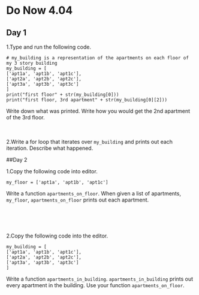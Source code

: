 # Do Now 4.04

## Day 1
1.Type and run the following code. 

```
# my_building is a representation of the apartments on each floor of my 3 story building
my_building = [
['apt1a', 'apt1b', 'apt1c'],
['apt2a', 'apt2b', 'apt2c'],
['apt3a', 'apt3b', 'apt3c']
]
print("first floor" + str(my_building[0]))
print("first floor, 3rd apartment" + str(my_building[0][2]))
```
Write down what was printed. Write how you would get the 2nd apartment of the 3rd floor. 
<br>
<br>
<br>

2.Write a for loop that iterates over `my_building` and prints out each iteration. Describe what happened. 

##Day 2

1.Copy the following code into editor.

```
my_floor = ['apt1a', 'apt1b', 'apt1c']
```
Write a function `apartments_on_floor`.  When given a list of apartments, `my_floor`, `apartments_on_floor` prints out each apartment. 

<br>
<br>
<br>

2.Copy the following code into the editor. 

```
my_building = [
['apt1a', 'apt1b', 'apt1c'],
['apt2a', 'apt2b', 'apt2c'],
['apt3a', 'apt3b', 'apt3c']
]
```
Write a function  `apartments_in_building`. `apartments_in_building` prints out every apartment in the building. Use your function `apartments_on_floor`. 
<br>
<br>
<br>